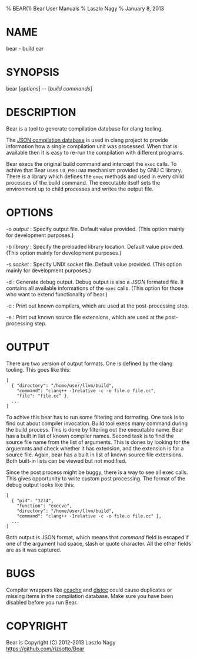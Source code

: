 % BEAR(1) Bear User Manuals
% Laszlo Nagy
% January 8, 2013

# NAME

bear - build ear

# SYNOPSIS

bear [*options*] -- [*build commands*]

# DESCRIPTION

Bear is a tool to generate compilation database for clang tooling.

The [JSON compilation database][1] is used in clang project to provide
information how a single compilation unit was processed. When that
is available then it is easy to re-run the compilation with different
programs.

Bear execs the original build command and intercept the `exec` calls.
To achive that Bear uses `LD_PRELOAD` mechanism provided by GNU C library.
There is a library which defines the `exec` methods and used in every
child processes of the build command. The executable itself sets the
environment up to child processes and writes the output file.

# OPTIONS

-o *output*
:   Specify output file. Default value provided.
    (This option mainly for development purposes.)

-b *library*
:   Specify the preloaded library location. Default value provided.
    (This option mainly for development purposes.)

-s *socket*
:   Specify UNIX socket file. Default value provided.
    (This option mainly for development purposes.)

-d
:   Generate debug output. Debug output is also a *JSON* formated file.
    It contains all available informations of the `exec` calls.
    (This option for those who want to extend functionality of bear.)

-c
:   Print out known compilers, which are used at the post-processing
    step.

-e
:   Print out known source file extensions, which are used at the
    post-processing step.

# OUTPUT

There are two version of output formats. One is defined by the clang
tooling. This goes like this:

    [
      { "directory": "/home/user/llvm/build",
        "command": "clang++ -Irelative -c -o file.o file.cc",
        "file": "file.cc" },
      ...
    ]

To achive this bear has to run some filtering and formating. One task
is to find out about compiler invocation. Build tool execs many command
during the build process. This is done by filtering out the executable
name. Bear has a built in list of known compiler names. Second task is
to find the source file name from the list of arguments. This is dones
by looking for the arguemnts and check whether it has extension, and
the extension is for a source file. Again, bear has a built in list of
known source file extensions. Both built-in lists can be viewed but not
modified.

Since the post process might be buggy, there is a way to see all exec
calls. This gives opportunity to write custom post processing. The format
of the debug output looks like this:

    [
      { "pid": "1234",
        "function": "execve",
        "directory": "/home/user/llvm/build",
        "command": "clang++ -Irelative -c -o file.o file.cc" },
      ...
    ]

Both output is JSON format, which means that *command* field is escaped
if one of the argument had space, slash or quote character. All the other
fields are as it was captured.

# BUGS

Compiler wrappers like [ccache][2] and [distcc][3] could cause duplicates
or missing items in the compilation database. Make sure you have been disabled
before you run Bear.

# COPYRIGHT

Bear is Copyright (C) 2012-2013 Laszlo Nagy <https://github.com/rizsotto/Bear>

[1]: http://clang.llvm.org/docs/JSONCompilationDatabase.html
[2]: http://ccache.samba.org/
[3]: http://code.google.com/p/distcc/
